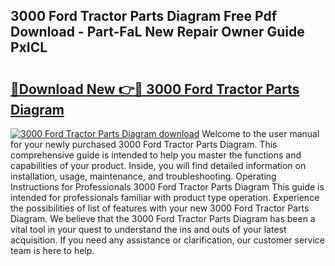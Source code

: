 ## 3000 Ford Tractor Parts Diagram Free Pdf Download - Part-FaL New Repair Owner Guide PxICL

# <h2><a href="http://dft891k.blite.top/?on=3000+Ford+Tractor+Parts+Diagram">🔗Download New 👉🔴 3000 Ford Tractor Parts Diagram</a></h2>

[![3000 Ford Tractor Parts Diagram download](https://i.imgur.com/lujVjoI.png)](http://dft891k.blite.top/?on=3000+Ford+Tractor+Parts+Diagram)
Welcome to the user manual for your newly purchased 3000 Ford Tractor Parts Diagram. This comprehensive guide is intended to help you master the functions and capabilities of your product. Inside, you will find detailed information on installation, usage, maintenance, and troubleshooting. Operating Instructions for Professionals 3000 Ford Tractor Parts Diagram This guide is intended for professionals familiar with product type operation. Experience the possibilities of list of features with your new 3000 Ford Tractor Parts Diagram. We believe that the 3000 Ford Tractor Parts Diagram has been a vital tool in your quest to understand the ins and outs of your latest acquisition. If you need any assistance or clarification, our customer service team is here to help.

